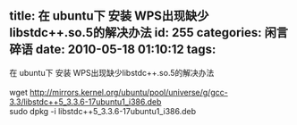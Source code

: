 title: 在 ubuntu下 安装 WPS出现缺少libstdc++.so.5的解决办法
id: 255
categories: 闲言碎语
date: 2010-05-18 01:10:12
tags:
---

在 ubuntu下 安装 WPS出现缺少libstdc++.so.5的解决办法
</br>
</br>wget http://mirrors.kernel.org/ubuntu/pool/universe/g/gcc-3.3/libstdc++5_3.3.6-17ubuntu1_i386.deb
</br>sudo dpkg -i libstdc++5_3.3.6-17ubuntu1_i386.deb
</br>
